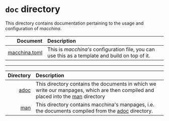 # `doc` directory

This directory contains documentation pertaining to the usage and configuration of _macchina_.

|                       Document | Description                                                                                                                  |
|                           ---: | :---                                                                                                                         |
| [macchina.toml](macchina.toml) | This is _macchina's_ configuration file, you can use this as a template and build on top of it.                              |

---

|                      Directory | Description                                                                                                                             |
|                           ---: | :---                                                                                                                                    |
|                   [adoc](adoc) | This directory contains the documents in which we write our manpages, which are then compiled and placed into the [man](man) directory  |
|                     [man](man) | This directory contains macchina's manpages, i.e. the documents compiled from the [adoc](adoc) directory.                               |
